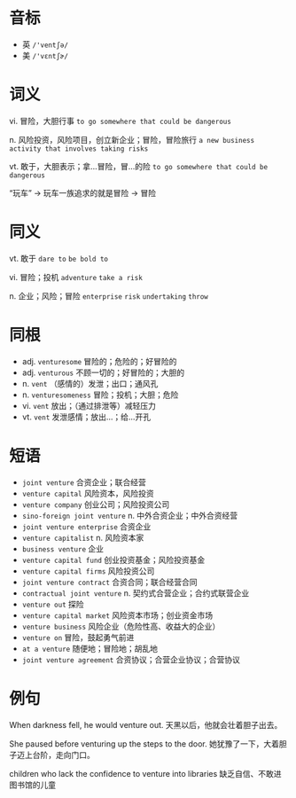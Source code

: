 # 音标

- 英 `/'ventʃə/`
- 美 `/'vɛntʃɚ/`

# 词义

vi. 冒险，大胆行事
`to go somewhere that could be dangerous`

n. 风险投资，风险项目，创立新企业；冒险，冒险旅行
`a new business activity that involves taking risks`

vt. 敢于，大胆表示；拿…冒险，冒…的险
`to go somewhere that could be dangerous`



“玩车” → 玩车一族追求的就是冒险 → 冒险

# 同义

vt. 敢于
`dare to` `be bold to`

vi. 冒险；投机
`adventure` `take a risk`

n. 企业；风险；冒险
`enterprise` `risk` `undertaking` `throw`

# 同根

- adj. `venturesome` 冒险的；危险的；好冒险的
- adj. `venturous` 不顾一切的；好冒险的；大胆的
- n. `vent` （感情的）发泄；出口；通风孔
- n. `venturesomeness` 冒险；投机；大胆；危险
- vi. `vent` 放出；（通过排泄等）减轻压力
- vt. `vent` 发泄感情；放出…；给…开孔

# 短语

- `joint venture` 合资企业；联合经营
- `venture capital` 风险资本，风险投资
- `venture company` 创业公司；风险投资公司
- `sino-foreign joint venture` n. 中外合资企业；中外合资经营
- `joint venture enterprise` 合资企业
- `venture capitalist` n. 风险资本家
- `business venture` 企业
- `venture capital fund` 创业投资基金；风险投资基金
- `venture capital firms` 风险投资公司
- `joint venture contract` 合资合同；联合经营合同
- `contractual joint venture` n. 契约式合营企业；合约式联营企业
- `venture out` 探险
- `venture capital market` 风险资本市场；创业资金市场
- `venture business` 风险企业（危险性高、收益大的企业）
- `venture on` 冒险，鼓起勇气前进
- `at a venture` 随便地；冒险地；胡乱地
- `joint venture agreement` 合资协议；合营企业协议；合营协议

# 例句

When darkness fell, he would venture out.
天黑以后，他就会壮着胆子出去。

She paused before venturing up the steps to the door.
她犹豫了一下，大着胆子迈上台阶，走向门口。

children who lack the confidence to venture into libraries
缺乏自信、不敢进图书馆的儿童


